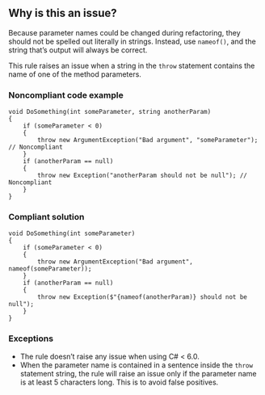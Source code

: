 ## Why is this an issue?

Because parameter names could be changed during refactoring, they should not be spelled out literally in strings. Instead, use
`nameof()`, and the string that’s output will always be correct.

This rule raises an issue when a string in the `throw` statement contains the name of one of the method parameters.

### Noncompliant code example

    void DoSomething(int someParameter, string anotherParam)
    {
        if (someParameter < 0)
        {
            throw new ArgumentException("Bad argument", "someParameter");  // Noncompliant
        }
        if (anotherParam == null)
        {
            throw new Exception("anotherParam should not be null"); // Noncompliant
        }
    }

### Compliant solution

    void DoSomething(int someParameter)
    {
        if (someParameter < 0)
        {
            throw new ArgumentException("Bad argument", nameof(someParameter));
        }
        if (anotherParam == null)
        {
            throw new Exception($"{nameof(anotherParam)} should not be null");
        }
    }

### Exceptions

-   The rule doesn’t raise any issue when using C# &lt; 6.0.
-   When the parameter name is contained in a sentence inside the `throw` statement string, the rule will raise an issue only if the
  parameter name is at least 5 characters long. This is to avoid false positives.